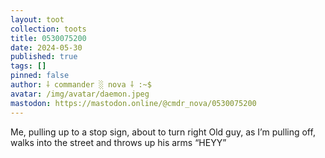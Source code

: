 ```yaml
---
layout: toot
collection: toots
title: 0530075200
date: 2024-05-30
published: true
tags: []
pinned: false
author: ⸸ commander ░ nova ⸸ :~$
avatar: /img/avatar/daemon.jpeg
mastodon: https://mastodon.online/@cmdr_nova/0530075200
---
```


Me, pulling up to a stop sign, about to turn right Old guy, as I’m pulling off, walks into the street and throws up his arms “HEYY”
